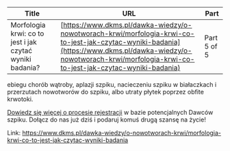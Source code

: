 | **Title**       | **URL**           | **Part**              |
|-----------------|-------------------|-----------------------|
| Morfologia krwi: co to jest i jak czytać wyniki badania?         | [https://www.dkms.pl/dawka-wiedzy/o-nowotworach-krwi/morfologia-krwi-co-to-jest-jak-czytac-wyniki-badania](https://www.dkms.pl/dawka-wiedzy/o-nowotworach-krwi/morfologia-krwi-co-to-jest-jak-czytac-wyniki-badania)    | Part 5 of 5          |

ebiegu chorób wątroby, aplazji szpiku, nacieczeniu szpiku w białaczkach i przerzutach nowotworów do szpiku, albo utraty płytek poprzez obfite krwotoki.


[Dowiedz się więcej o procesie rejestracji](https://www.dkms.pl/dawka-wiedzy/o-rejestracji) w bazie potencjalnych Dawców szpiku. Dołącz do nas już dziś i podaruj komuś drugą szansę na życie!



Link: https://www.dkms.pl/dawka-wiedzy/o-nowotworach-krwi/morfologia-krwi-co-to-jest-jak-czytac-wyniki-badania
